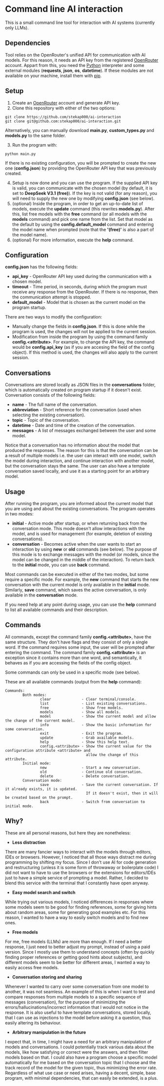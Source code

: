 # Command line AI interaction

This is a small command line tool for interaction with AI systems (currently only LLMs).

## Dependencies

Tool relies on the OpenRouter's unified API for communication with AI models. For this reason, it needs an API key from the registered [OpenRouter](https://openrouter.ai/) account. Appart from this, you need the [Python](https://www.python.org/) interpreter and some external modules (**requests**, **json**, **os**, **datetime**). If these modules are not available on your machine, install them with [pip](https://pip.pypa.io/en/stable/installation/).

## Setup

1. Create an [OpenRouter](https://openrouter.ai/) account and generate API key.
2. Clone this repository with either of the two options:
```
git clone https://github.com/stekap000/ai-interaction
git clone git@github.com:stekap000/ai-interaction.git
```
Alternatively, you can manually download **main.py**, **custom_types.py** and **models.py** to the same folder.

3. Run the program with:
```
python main.py
```
If there is no existing configuration, you will be prompted to create the new one (**config.json**) by providing the OpenRouter API key that was previously created.

4. Setup is now done and you can use the program. If the supplied API key is valid, you can communicate with the chosen model (by default, it is set to **DeepSeek V3.1 (free)**). If the key is not valid (for any reason), you will need to supply the new one by modifying **config.json** (see below).
5. (optional) Inside the program, in order to get an up-to-date list of models, execute the **update** command (this rewrites **models.py**). After this, list free models with the **free** command (or all models with the **models** command) and pick one name from the list. Set that model as the default by using the **config.default_model** command and entering the model name when prompted (note that the **'(free)'** is also a part of the model name).
6. (optional) For more information, execute the **help** command.

## Configuration

**config.json** has the following fields:
- **api_key** - OpenRouter API key used during the communication with a chosen model.
- **timeout** - Time period, in seconds, during which the program must receive any response from the OpenRouter. If there is no response, then the communication attempt is stopped.
- **default_model** - Model that is chosen as the current model on the program startup.

There are two ways to modify the configuration:
- Manually change the fields in **config.json**. If this is done while the program is used, the changes will not be applied to the current session.
- Modification from inside the program by using the command family **config.\<attribute>**. For example, to change the API key, the command would be **config.api_key** (as if you are accesing the field of the config object). If this method is used, the changes will also apply to the current session.

## Conversations

Conversations are stored locally as JSON files in the **conversations** folder, which is automatically created on program startup if it doesn't exist. Conversation consists of the following fields:
- **name** - The full name of the conversation.
- **abbreviation** - Short reference for the conversation (used when selecting the existing conversation).
- **topic** - Topic of the conversation.
- **datetime** - Date and time of the creation of the conversation.
- **messages** - A list of messages exchanged between the user and some model.

Notice that a conversation has no information about the model that produced the responses. The reason for this is that the conversation can be a result of multiple models i.e. the user can interact with one model, switch the model during interaction, and continue interaction with another model, but the conversation stays the same. The user can also have a template conversation saved locally, and use it as a starting point for an arbitrary model.

## Usage

After running the program, you are informed about the current model that you are using and about the existing conversations. The program operates in two modes:
- **initial** - Active mode after startup, or when returning back from the conversation mode. This mode doesn't allow interactions with the model, and is used for management (for example, deletion of existing conversations).
- **conversation** - Becomes active when the user wants to start an interaction by using **new** or **old** commands (see below). The purpose of this mode is to exchange messages with the model (or models, since the model can be changed in the middle of the interaction). To return back to the **initial** mode, you can use **back** command.

Most commands can be executed in either of the two modes, but some require a specific mode. For example, the **new** command that starts the new conversation with the current model is only available in the **initial** mode. Similarly, **save** command, which saves the active conversation, is only available in the **conversation** mode.

If you need help at any point during usage, you can use the **help** command to list all available commands and their description.

## Commands

All commands, except the command family **config.\<attribute>**, have the same structure. They don't have flags and they consist of only a single word. If the command requires some input, the user will be prompted after entering the command. The command family **config.\<attribute>** is an exception since it contains more than one word, and semantically, it behaves as if you are accessing the fields of the config object.

Some commands can only be used in a specific mode (see below).

These are all available commands (output from the **help** command):
```
Commands:
        Both modes:
                clear              - Clear terminal/console.
                list               - List existing conversations.
                free               - Show free models.
                models             - Show all models.
                model              - Show the current model and allow the change of the current model.
                info               - Show the basic information for some conversation.
                exit               - Exit the program.
                update             - Grab available models.
                help               - Show this help text.
                config.<attribute> - Show the current value for the configuration attribute <attribute> and
                                     allow the change of this attribute.
        Initial mode:
                new                - Start a new conversation.
                old                - Continue old conversation.
                delete             - Delete conversation.
        Conversation mode:
                save               - Save the current conversation. If it already exists, it is updated.
                                     If it doesn't exist, then it will be created based on the prompt.
                back               - Switch from conversation to initial mode.
```

## Why?

These are all personal reasons, but here they are nonetheless:

- **Less distraction**

There are many fancier ways to interact with the models through editors, IDEs or browsers. However, I noticed that all those ways distract me during programming by shifting my focus. Since I don't use AI for code generation and restructuring (unless it is some form of throwaway or boilerplate code) I did not want to have to use the browsers or the extensions for editors/IDEs just to have a simple service of prompting a model. Rather, I decided to blend this service with the terminal that I constantly have open anyway.

- **Easy model search and switch**

While trying out various models, I noticed differences in responses where some models seem to be good for finding references, some for giving hints about random areas, some for generating good examples etc. For this reason, I wanted to have a way to easily switch models and to find new ones.

- **Free models**

For me, free models (LLMs) are more than enough. If I need a better response, I just need to better adjust my prompt, instead of using a paid version. Since I mostly use them to understand concepts (often by quickly finding proper references or getting good hints about subjects), and different models seem to be better for different areas, I wanted a way to easily access free models.

- **Conversation storing and sharing**

Whenever I wanted to carry over some conversation from one model to another, it was not seamless. An example of this is when I want to test and compare responses from multiple models to a specific sequence of messages (conversation), for the purpose of minimizing the errors/hallucinations/incorrect information that I would not notice in the response. It is also useful to have template conversations, stored locally, that I can use as injections to the model before asking it a question, thus easily altering its behaviour.

- **Arbitrary manipulation in the future**

I expect that, in time, I might have a need for an arbitrary manipulation of models and conversations. I could potentially track various data about the models, like how satisfying or correct were the answers, and then filter models based on that. I could also have a program choose a specific model automatically for me based on the conversation topic that I choose and the track record of the model for the given topic, thus minimizing the error rate. Regardless of what use case or need arises, having a decent, simple, base program, with minimal dependencies, that can easily be extended, is a plus.
